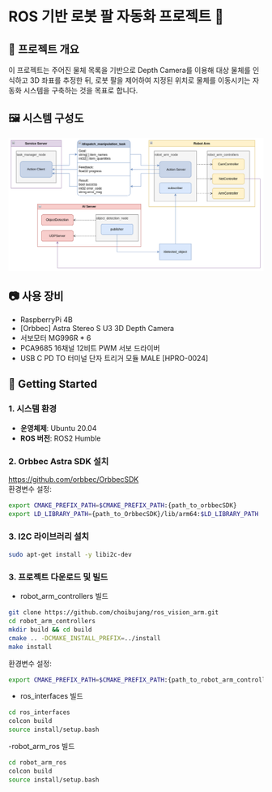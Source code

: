 # ROS 기반 로봇 팔 자동화 프로젝트 🤖

## 📌 프로젝트 개요
이 프로젝트는 주어진 물체 목록을 기반으로 
Depth Camera를 이용해 대상 물체를 인식하고 3D 좌표를 추정한 뒤,
로봇 팔을 제어하여 지정된 위치로 물체를 이동시키는 자동화 시스템을 구축하는 것을 목표로 합니다.

## 🖼️ 시스템 구성도
![System Architecture](./assets/system_architecture.png)
## 📷 사용 장비
- RaspberryPi 4B
- [Orbbec] Astra Stereo S U3 3D Depth Camera
- 서보모터 MG996R * 6
- PCA9685 16채널 12비트 PWM 서보 드라이버
- USB C PD TO 터미널 단자 트리거 모듈 MALE [HPRO-0024]

## 🚀 Getting Started
### 1. 시스템 환경
- **운영체제**: Ubuntu 20.04
- **ROS 버전**: ROS2 Humble

### 2. Orbbec Astra SDK 설치
https://github.com/orbbec/OrbbecSDK   
환경변수 설정:
```bash
export CMAKE_PREFIX_PATH=$CMAKE_PREFIX_PATH:{path_to_orbbecSDK}
export LD_LIBRARY_PATH={path_to_OrbbecSDK}/lib/arm64:$LD_LIBRARY_PATH
```

### 3. I2C 라이브러리 설치
```bash
sudo apt-get install -y libi2c-dev
```

### 3. 프로젝트 다운로드 및 빌드
- robot_arm_controllers 빌드
```bash
git clone https://github.com/choibujang/ros_vision_arm.git
cd robot_arm_controllers
mkdir build && cd build
cmake .. -DCMAKE_INSTALL_PREFIX=../install
make install
```
환경변수 설정:
```bash
export CMAKE_PREFIX_PATH=$CMAKE_PREFIX_PATH:{path_to_robot_arm_controllers}/install/lib/cmake/robot_arm_controllers
```
- ros_interfaces 빌드
```bash
cd ros_interfaces
colcon build
source install/setup.bash
```
-robot_arm_ros 빌드
```bash
cd robot_arm_ros
colcon build
source install/setup.bash
```
